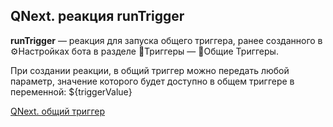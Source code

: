 ## QNext. реакция runTrigger

**runTrigger** — реакция для запуска общего триггера, ранее созданного в ⚙️Настройках бота в разделе 🔗Триггеры — 🔗Общие Триггеры.



При создании реакции, в общий триггер можно передать любой параметр, значение которого будет доступно в общем триггере в переменной: ${triggerValue}



[QNext. общий триггер](/docs-test/triggers)

